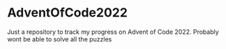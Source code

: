 # AdventOfCode2022
Just a repository to track my progress on Advent of Code 2022. Probably wont be able to solve all the puzzles

